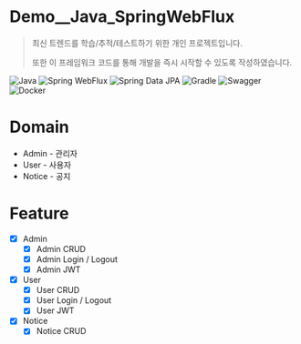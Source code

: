 # Demo__Java_SpringWebFlux

> 최신 트렌드를 학습/추적/테스트하기 위한 개인 프로젝트입니다.
>
> 또한 이 프레임워크 코드를 통해 개발을 즉시 시작할 수 있도록 작성하였습니다.

![Java](https://img.shields.io/badge/java-%23ED8B00.svg?style=for-the-badge&logo=openjdk&logoColor=white)
![Spring WebFlux](https://img.shields.io/badge/Spring_WebFlux-%236DB33F.svg?style=for-the-badge&logo=spring&logoColor=white)
![Spring Data JPA](https://img.shields.io/badge/Spring_Data_JPA-%236DB33F.svg?style=for-the-badge&logo=spring&logoColor=white)
![Gradle](https://img.shields.io/badge/gradle-%2302303A.svg?style=for-the-badge&logo=gradle&logoColor=white)
![Swagger](https://img.shields.io/badge/-Swagger-%23Clojure?style=for-the-badge&logo=swagger&logoColor=white)
![Docker](https://img.shields.io/badge/-Docker-%232496ED?style=for-the-badge&logo=docker&logoColor=white)

# Domain
- Admin - 관리자
- User - 사용자
- Notice - 공지

# Feature
- [x] Admin
    - [x] Admin CRUD
    - [x] Admin Login / Logout
    - [x] Admin JWT
- [x] User
    - [x] User CRUD
    - [x] User Login / Logout
    - [x] User JWT
- [x] Notice
    - [x] Notice CRUD
